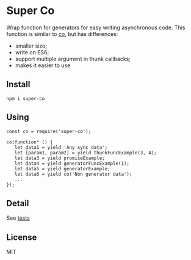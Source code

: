 # Super Co
Wrap function for generators for easy writing asynchronous code.
This function is similar to [co](https://github.com/tj/co), but has differences:
- smaller size;
- write on ES6;
- support multiple argument in thunk callbacks;
- makes it easier to use

## Install
```
npm i super-co
```

## Using
```
const co = require('super-co');
 
co(function* () {
   let data1 = yield 'Any sync data';
   let [param1, param2] = yield thunkFuncExample(3, 4);
   let data3 = yield promiseExample;
   let data4 = yield generatorFuncExample(1);
   let data5 = yield generatorExample;
   let data6 = yield co('Non generator data');
   ...
});
```

## Detail
See [tests](https://github.com/babenkoma/super-co/blob/master/test/index.js)

## License
MIT
